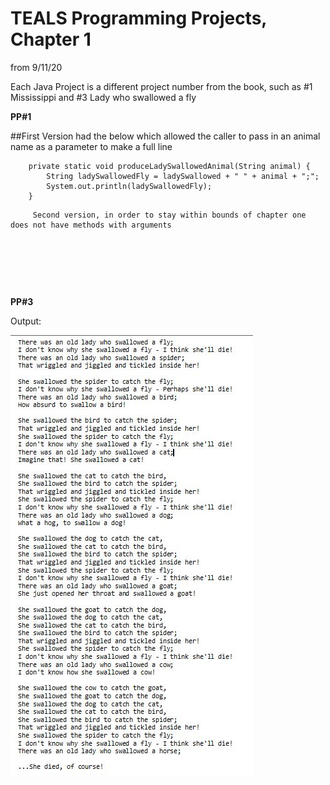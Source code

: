 # TEALS Programming Projects, Chapter 1
 from 9/11/20

Each Java Project is a different project number from the book, such as #1 Mississippi and #3 Lady who swallowed a fly


**PP#1**  

##First Version had the below which allowed the caller to pass in an animal name as a parameter to make a full line
```
	private static void produceLadySwallowedAnimal(String animal) {
		String ladySwallowedFly = ladySwallowed + " " + animal + ";";
		System.out.println(ladySwallowedFly);
	}
```
         Second version, in order to stay within bounds of chapter one does not have methods with arguments
  
<p>&nbsp;</p>

<p>&nbsp;</p>

<p>&nbsp;</p>



**PP#3**

Output:

![Image](readmeimages/PP3output.JPG "Output")  

